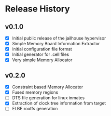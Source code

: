 # Release History

## v0.1.0

- [x] Initial public release of the jailhouse hypervisor
- [x] Simple Memory Board Information Extractor
- [x] Initial configuration file format
- [x] Initial generator for .cell files
- [x] Very simple Memory Allocator

## v0.2.0

- [x] Constraint based Memory Allocator
- [x] Fused memory regions
- [ ] DTS file generation for linux inmates
- [x] Extraction of clock tree information from target
- [ ] ELBE rootfs generation

